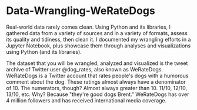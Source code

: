 # Data-Wrangling-WeRateDogs
Real-world data rarely comes clean. Using Python and its libraries, I gathered data from a variety of sources and in a variety of formats, assess its quality and tidiness, then clean it. I documented my wrangling efforts in a Jupyter Notebook, plus showcase them through analyses and visualizations using Python (and its libraries).

The dataset that you will be wrangled, analyzed and visualized is the tweet archive of Twitter user @dog_rates, also known as WeRateDogs. WeRateDogs is a Twitter account that rates people's dogs with a humorous comment about the dog. These ratings almost always have a denominator of 10. The numerators, though? Almost always greater than 10. 11/10, 12/10, 13/10, etc. Why? Because "they're good dogs Brent." WeRateDogs has over 4 million followers and has received international media coverage.
